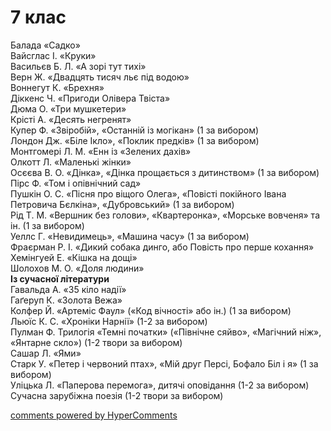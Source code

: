 <div id="hypercomments_widget" class="js-hypercomments-widget invisible"></div>

# 7 клас

Балада «Садко»<br>
Вайсглас І. «Круки»<br>
Васильєв Б. Л. «А зорі тут тихі»<br>
Верн Ж. «Двадцять тисяч льє під водою»<br>
Воннегут К. «Брехня»<br>
Діккенс Ч. «Пригоди Олівера Твіста»<br>
Дюма О. «Три мушкетери»<br>
Крісті А. «Десять негренят» <br>
Купер Ф. «Звіробій», «Останній із могікан» (1 за вибором)<br>
Лондон Дж. «Біле Ікло», «Поклик предків» (1 за вибором)<br>
Монтгомері Л. М. «Енн із «Зелених дахів»<br>
Олкотт Л. «Маленькі жінки» <br>
Осєєва В. О. «Дінка», «Дінка прощається з дитинством» (1 за вибором)<br>
Пірс Ф. «Том і опівнічний сад» <br>
Пушкін О. С. «Пісня про віщого Олега», «Повісті покійного Івана Петровича Бєлкіна», «Дубровський» (1 за вибором)<br>
Рід Т. М. «Вершник без голови», «Квартеронка», «Морське вовченя» та ін. (1 за вибором) <br>
Уеллс Г. «Невидимець», «Машина часу» (1 за вибором)<br>
Фраєрман Р. І. «Дикий собака динго, або Повість про перше кохання»<br>
Хемінгуей Е. «Кішка на дощі»<br>
Шолохов М. О. «Доля людини»<br>
<b>Із сучасної літератури</b><br>
Гавальда А. «З5 кіло надії»<br>
Гаґеруп К. «Золота Вежа»<br>
Колфер Й. «Артеміс Фаул» («Код вічності» або ін.) (1 за вибором)<br>
Льюїс К. С. «Хроніки Нарнії» (1-2 за вибором)<br>
Пулман Ф. Трилогія «Темні початки» («Північне сяйво», «Магічний ніж», «Янтарне скло») (1-2 твори за вибором)<br>
Сашар Л. «Ями»<br>
Старк У. «Петер і червоний птах», «Мій друг Персі, Бофало Біл і я» (1 за вибором)<br>
Уліцька Л. «Паперова перемога», дитячі оповідання (1-2 за вибором)<br>
Сучасна зарубіжна поезія (1-2 твори за вибором)


<div class="js-hypercomments-container">
<a href="http://hypercomments.com" class="hc-link" title="comments widget">comments powered by HyperComments</a>
</div>